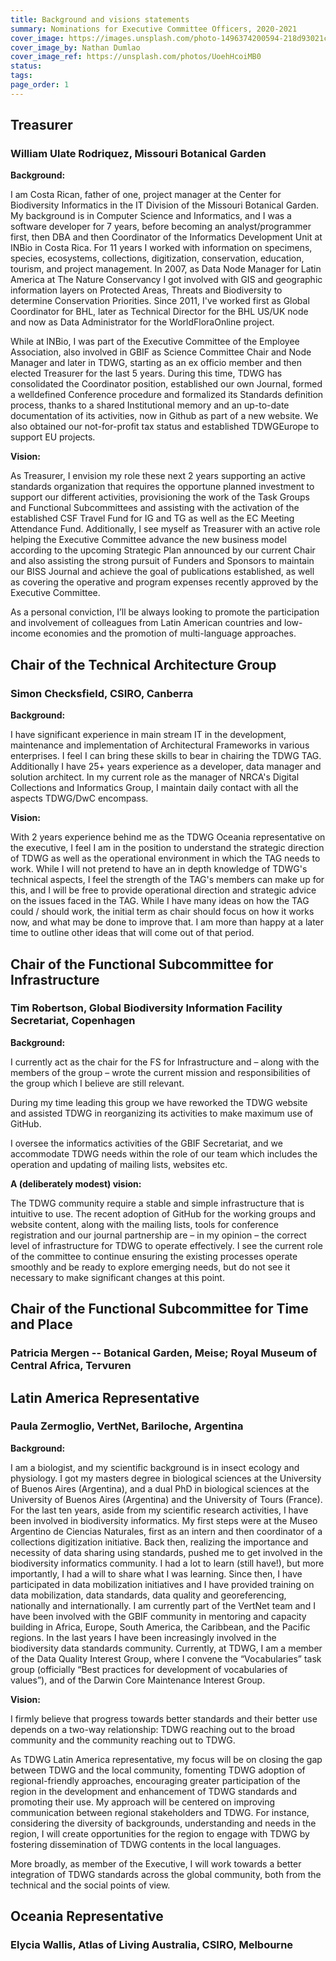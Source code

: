 ```yaml
---
title: Background and visions statements
summary: Nominations for Executive Committee Officers, 2020-2021
cover_image: https://images.unsplash.com/photo-1496374200594-218d93021c8c
cover_image_by: Nathan Dumlao
cover_image_ref: https://unsplash.com/photos/UoehHcoiMB0
status: 
tags: 
page_order: 1
---
```


## Treasurer 

### William Ulate Rodriquez, Missouri Botanical Garden

__Background:__

I am Costa Rican, father of one, project manager at the Center for Biodiversity Informatics in the IT Division of the Missouri Botanical Garden. My background is in Computer Science and Informatics, and I was a software developer for 7 years, before becoming an analyst/programmer first, then DBA and then Coordinator of the Informatics Development Unit at INBio in Costa Rica. For 11 years I worked with information on specimens, species, ecosystems, collections, digitization, conservation, education, tourism, and project management. In 2007, as Data Node Manager for Latin America at The Nature Conservancy I got involved with GIS and geographic information layers on Protected Areas, Threats and Biodiversity to determine Conservation Priorities. Since 2011, I've worked first as Global Coordinator for BHL, later as Technical Director for the BHL US/UK node and now as Data Administrator for the WorldFloraOnline project.

While at INBio, I was part of the Executive Committee of the Employee Association, also involved in GBIF as Science Committee Chair and Node Manager and later in TDWG, starting as an ex officio member and then elected Treasurer for the last 5 years. During this time, TDWG has consolidated the Coordinator position, established our own Journal, formed a welldefined Conference procedure and formalized its Standards definition process, thanks to a shared Institutional memory and an up-to-date documentation of its activities, now in Github as part of a new website. We also obtained our not-for-profit tax status and established TDWGEurope to support EU projects.

__Vision:__

As Treasurer, I envision my role these next 2 years supporting an active standards organization that requires the opportune planned investment to support our different activities, provisioning the work of the Task Groups and Functional Subcommittees and assisting with the activation of the established CSF Travel Fund for IG and TG as well as the EC Meeting Attendance Fund. Additionally, I see myself as Treasurer with an active role helping the Executive Committee advance the new business model according to the upcoming Strategic Plan announced by our current Chair and also assisting the strong pursuit of Funders and Sponsors to maintain our BISS Journal and achieve the goal of publications established, as well as covering the operative and program expenses recently approved by the Executive Committee.

As a personal conviction, I’ll be always looking to promote the participation and involvement of colleagues from Latin American countries and low-income economies and the promotion of multi-language approaches.

## Chair of the Technical Architecture Group 

### Simon Checksfield, CSIRO, Canberra

__Background:__

I have significant experience in main stream IT in the development, maintenance and implementation of Architectural Frameworks in various enterprises.  I feel I can bring these skills to bear in chairing the TDWG TAG.  Additionally I have 25+ years experience as a developer, data manager and solution architect.  In my current role as the manager of NRCA's Digital Collections and Informatics Group, I maintain daily contact with all the aspects TDWG/DwC encompass.

__Vision:__

With 2 years experience behind me as the TDWG Oceania representative on the executive, I feel I am in the position to understand the strategic direction of TDWG as well as the operational environment in which the TAG needs to work.  While I will not pretend to have an in depth knowledge of TDWG's technical aspects, I feel the strength of the TAG's members can make up for this, and I will be free to provide operational direction and strategic advice on the issues faced in the TAG.  While I have many ideas on how the TAG could / should work, the initial term as chair should focus on how it works now, and what may be done to improve that.  I am more than happy at a later time to outline other ideas that will come out of that period.


## Chair of the Functional Subcommittee for Infrastructure 

### Tim Robertson, Global Biodiversity Information Facility Secretariat, Copenhagen

__Background:__  

I currently act as the chair for the FS for Infrastructure and – along with the members of the group – wrote the current mission and responsibilities of the group which I believe are still relevant.

During my time leading this group we have reworked the TDWG website and assisted TDWG in reorganizing its activities to make maximum use of GitHub.

I oversee the informatics activities of the GBIF Secretariat, and we accommodate TDWG needs within the role of our team which includes the operation and updating of mailing lists, websites etc.
 
__A (deliberately modest) vision:__  

The TDWG community require a stable and simple infrastructure that is intuitive to use. The recent adoption of GitHub for the working groups and website content, along with the mailing lists, tools for conference registration and our journal partnership are – in my opinion – the correct level of infrastructure for TDWG to operate effectively. I see the current role of the committee to continue ensuring the existing processes operate smoothly and be ready to explore emerging needs, but do not see it necessary to make significant changes at this point.


## Chair of the Functional Subcommittee for Time and Place 

### Patricia Mergen -- Botanical Garden, Meise; Royal Museum of Central Africa, Tervuren


## Latin America Representative 

### Paula Zermoglio, VertNet, Bariloche, Argentina

__Background:__

I am a biologist, and my scientific background is in insect ecology and physiology. I got my masters degree in biological sciences at the University of Buenos Aires (Argentina), and a dual PhD in biological sciences at the University of Buenos Aires (Argentina) and the University of Tours (France). For the last ten years, aside from my scientific research activities, I have been involved in biodiversity informatics. My first steps were at the Museo Argentino de Ciencias Naturales, first as an intern and then coordinator of a collections digitization initiative. Back then, realizing the importance and necessity of data sharing using standards, pushed me to get involved in the biodiversity informatics community. I had a lot to learn (still have!), but more importantly, I had a will to share what I was learning. Since then, I have participated in data mobilization initiatives and I have provided training on data mobilization, data standards, data quality and georeferencing, nationally and internationally. I am currently part of the VertNet team and I have been involved with the GBIF community in mentoring and capacity building in Africa, Europe, South America, the Caribbean, and the Pacific regions. In the last years I have been increasingly involved in the biodiversity data standards community. Currently, at TDWG, I am a member of the Data Quality Interest Group, where I convene the “Vocabularies” task group (officially “Best practices for development of vocabularies of values”), and of the Darwin Core Maintenance Interest Group.

__Vision:__

I firmly believe that progress towards better standards and their better use depends on a two-way relationship: TDWG reaching out to the broad community and the community reaching out to TDWG. 

As TDWG Latin America representative, my focus will be on closing the gap between TDWG and the local community, fomenting TDWG adoption of regional-friendly approaches, encouraging greater participation of the region in the development and enhancement of TDWG standards and promoting their use. My approach will be centered on improving communication between regional stakeholders and TDWG. For instance, considering the diversity of backgrounds, understanding and needs in the region, I will create opportunities for the region to engage with TDWG by fostering dissemination of TDWG contents in the local languages. 

More broadly, as member of the Executive, I will work towards a better integration of TDWG standards across the global community, both from the technical and the social points of view. 


## Oceania Representative 

### Elycia Wallis, Atlas of Living Australia, CSIRO, Melbourne


